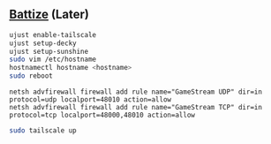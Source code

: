 ## [Battize](https://bazzite.gg) (Later)

```sh
ujust enable-tailscale
ujust setup-decky
ujust setup-sunshine
sudo vim /etc/hostname
hostnamectl hostname <hostname>
sudo reboot
```

```pwsh
netsh advfirewall firewall add rule name="GameStream UDP" dir=in protocol=udp localport=48010 action=allow
netsh advfirewall firewall add rule name="GameStream TCP" dir=in protocol=tcp localport=48000,48010 action=allow
```

```sh
sudo tailscale up
```

[^1]: [Can I change the hostname of my device?](https://docs.bazzite.gg/General/FAQ/#can-i-change-the-hostname-of-my-device)